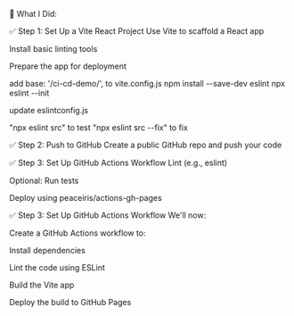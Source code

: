 🔧 What I Did:

✅ Step 1: Set Up a Vite React Project
Use Vite to scaffold a React app

Install basic linting tools

Prepare the app for deployment


add base: '/ci-cd-demo/', to vite.config.js
npm install --save-dev eslint
npx eslint --init

update eslintconfig.js 

"npx eslint src" to test
"npx eslint src --fix" to fix

✅ Step 2: Push to GitHub
Create a public GitHub repo and push your code

✅ Step 3: Set Up GitHub Actions Workflow
Lint (e.g., eslint)

Optional: Run tests

Deploy using peaceiris/actions-gh-pages

✅ Step 3: Set Up GitHub Actions Workflow
We'll now:

Create a GitHub Actions workflow to:

Install dependencies

Lint the code using ESLint

Build the Vite app

Deploy the build to GitHub Pages


